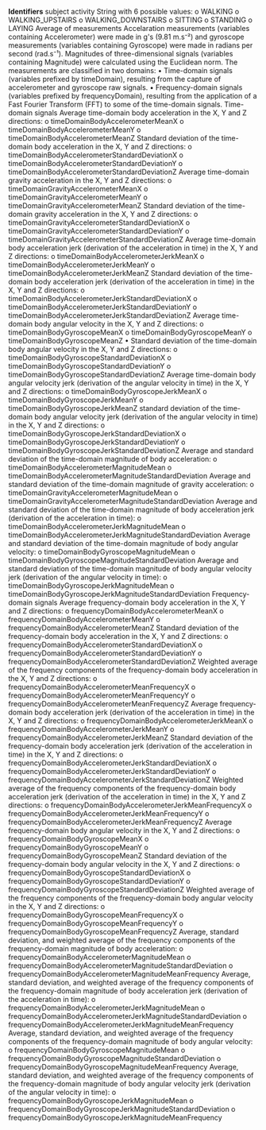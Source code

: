 **Identifiers**
subject
activity
String with 6 possible values:
o	WALKING
o	WALKING_UPSTAIRS
o	WALKING_DOWNSTAIRS
o	SITTING
o	STANDING
o	LAYING
Average of measurements
Accelaration measurements (variables containing Accelerometer) were made in g's (9.81 m.s⁻²) and gyroscope measurements (variables containing Gyroscope) were made in radians per second (rad.s⁻¹).
Magnitudes of three-dimensional signals (variables containing Magnitude) were calculated using the Euclidean norm.
The measurements are classified in two domains:
•	Time-domain signals (variables prefixed by timeDomain), resulting from the capture of accelerometer and gyroscope raw signals.
•	Frequency-domain signals (variables prefixed by frequencyDomain), resulting from the application of a Fast Fourier Transform (FFT) to some of the time-domain signals.
Time-domain signals
Average time-domain body acceleration in the X, Y and Z directions:
o	timeDomainBodyAccelerometerMeanX
o	timeDomainBodyAccelerometerMeanY
o	timeDomainBodyAccelerometerMeanZ
Standard deviation of the time-domain body acceleration in the X, Y and Z directions:
o	timeDomainBodyAccelerometerStandardDeviationX
o	timeDomainBodyAccelerometerStandardDeviationY
o	timeDomainBodyAccelerometerStandardDeviationZ
Average time-domain gravity acceleration in the X, Y and Z directions:
o	timeDomainGravityAccelerometerMeanX
o	timeDomainGravityAccelerometerMeanY
o	timeDomainGravityAccelerometerMeanZ
Standard deviation of the time-domain gravity acceleration in the X, Y and Z directions:
o	timeDomainGravityAccelerometerStandardDeviationX
o	timeDomainGravityAccelerometerStandardDeviationY
o	timeDomainGravityAccelerometerStandardDeviationZ
Average time-domain body acceleration jerk (derivation of the acceleration in time) in the X, Y and Z directions:
o	timeDomainBodyAccelerometerJerkMeanX
o	timeDomainBodyAccelerometerJerkMeanY
o	timeDomainBodyAccelerometerJerkMeanZ
Standard deviation of the time-domain body acceleration jerk (derivation of the acceleration in time) in the X, Y and Z directions:
o	timeDomainBodyAccelerometerJerkStandardDeviationX
o	timeDomainBodyAccelerometerJerkStandardDeviationY
o	timeDomainBodyAccelerometerJerkStandardDeviationZ
Average time-domain body angular velocity in the X, Y and Z directions:
o	timeDomainBodyGyroscopeMeanX
o	timeDomainBodyGyroscopeMeanY
o	timeDomainBodyGyroscopeMeanZ
•	Standard deviation of the time-domain body angular velocity in the X, Y and Z directions:
o	timeDomainBodyGyroscopeStandardDeviationX
o	timeDomainBodyGyroscopeStandardDeviationY
o	timeDomainBodyGyroscopeStandardDeviationZ
Average time-domain body angular velocity jerk (derivation of the angular velocity in time) in the X, Y and Z directions:
o	timeDomainBodyGyroscopeJerkMeanX
o	timeDomainBodyGyroscopeJerkMeanY
o	timeDomainBodyGyroscopeJerkMeanZ
standard deviation of the time-domain body angular velocity jerk (derivation of the angular velocity in time) in the X, Y and Z directions:
o	timeDomainBodyGyroscopeJerkStandardDeviationX
o	timeDomainBodyGyroscopeJerkStandardDeviationY
o	timeDomainBodyGyroscopeJerkStandardDeviationZ
Average and standard deviation of the time-domain magnitude of body acceleration:
o	timeDomainBodyAccelerometerMagnitudeMean
o	timeDomainBodyAccelerometerMagnitudeStandardDeviation
Average and standard deviation of the time-domain magnitude of gravity acceleration:
o	timeDomainGravityAccelerometerMagnitudeMean
o	timeDomainGravityAccelerometerMagnitudeStandardDeviation
Average and standard deviation of the time-domain magnitude of body acceleration jerk (derivation of the acceleration in time):
o	timeDomainBodyAccelerometerJerkMagnitudeMean
o	timeDomainBodyAccelerometerJerkMagnitudeStandardDeviation
Average and standard deviation of the time-domain magnitude of body angular velocity:
o	timeDomainBodyGyroscopeMagnitudeMean
o	timeDomainBodyGyroscopeMagnitudeStandardDeviation
Average and standard deviation of the time-domain magnitude of body angular velocity jerk (derivation of the angular velocity in time):
o	timeDomainBodyGyroscopeJerkMagnitudeMean
o	timeDomainBodyGyroscopeJerkMagnitudeStandardDeviation
Frequency-domain signals
Average frequency-domain body acceleration in the X, Y and Z directions:
o	frequencyDomainBodyAccelerometerMeanX
o	frequencyDomainBodyAccelerometerMeanY
o	frequencyDomainBodyAccelerometerMeanZ
Standard deviation of the frequency-domain body acceleration in the X, Y and Z directions:
o	frequencyDomainBodyAccelerometerStandardDeviationX
o	frequencyDomainBodyAccelerometerStandardDeviationY
o	frequencyDomainBodyAccelerometerStandardDeviationZ
Weighted average of the frequency components of the frequency-domain body acceleration in the X, Y and Z directions:
o	frequencyDomainBodyAccelerometerMeanFrequencyX
o	frequencyDomainBodyAccelerometerMeanFrequencyY
o	frequencyDomainBodyAccelerometerMeanFrequencyZ
Average frequency-domain body acceleration jerk (derivation of the acceleration in time) in the X, Y and Z directions:
o	frequencyDomainBodyAccelerometerJerkMeanX
o	frequencyDomainBodyAccelerometerJerkMeanY
o	frequencyDomainBodyAccelerometerJerkMeanZ
Standard deviation of the frequency-domain body acceleration jerk (derivation of the acceleration in time) in the X, Y and Z directions:
o	frequencyDomainBodyAccelerometerJerkStandardDeviationX
o	frequencyDomainBodyAccelerometerJerkStandardDeviationY
o	frequencyDomainBodyAccelerometerJerkStandardDeviationZ
Weighted average of the frequency components of the frequency-domain body acceleration jerk (derivation of the acceleration in time) in the X, Y and Z directions:
o	frequencyDomainBodyAccelerometerJerkMeanFrequencyX
o	frequencyDomainBodyAccelerometerJerkMeanFrequencyY
o	frequencyDomainBodyAccelerometerJerkMeanFrequencyZ
Average frequency-domain body angular velocity in the X, Y and Z directions:
o	frequencyDomainBodyGyroscopeMeanX
o	frequencyDomainBodyGyroscopeMeanY
o	frequencyDomainBodyGyroscopeMeanZ
Standard deviation of the frequency-domain body angular velocity in the X, Y and Z directions:
o	frequencyDomainBodyGyroscopeStandardDeviationX
o	frequencyDomainBodyGyroscopeStandardDeviationY
o	frequencyDomainBodyGyroscopeStandardDeviationZ
Weighted average of the frequency components of the frequency-domain body angular velocity in the X, Y and Z directions:
o	frequencyDomainBodyGyroscopeMeanFrequencyX
o	frequencyDomainBodyGyroscopeMeanFrequencyY
o	frequencyDomainBodyGyroscopeMeanFrequencyZ
Average, standard deviation, and weighted average of the frequency components of the frequency-domain magnitude of body acceleration:
o	frequencyDomainBodyAccelerometerMagnitudeMean
o	frequencyDomainBodyAccelerometerMagnitudeStandardDeviation
o	frequencyDomainBodyAccelerometerMagnitudeMeanFrequency
Average, standard deviation, and weighted average of the frequency components of the frequency-domain magnitude of body acceleration jerk (derivation of the acceleration in time):
o	frequencyDomainBodyAccelerometerJerkMagnitudeMean
o	frequencyDomainBodyAccelerometerJerkMagnitudeStandardDeviation
o	frequencyDomainBodyAccelerometerJerkMagnitudeMeanFrequency
Average, standard deviation, and weighted average of the frequency components of the frequency-domain magnitude of body angular velocity:
o	frequencyDomainBodyGyroscopeMagnitudeMean
o	frequencyDomainBodyGyroscopeMagnitudeStandardDeviation
o	frequencyDomainBodyGyroscopeMagnitudeMeanFrequency
Average, standard deviation, and weighted average of the frequency components of the frequency-domain magnitude of body angular velocity jerk (derivation of the angular velocity in time):
o	frequencyDomainBodyGyroscopeJerkMagnitudeMean
o	frequencyDomainBodyGyroscopeJerkMagnitudeStandardDeviation
o	frequencyDomainBodyGyroscopeJerkMagnitudeMeanFrequency

